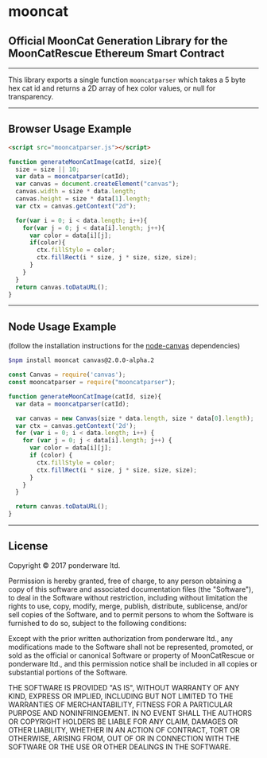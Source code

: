 # mooncat
## Official MoonCat Generation Library for the MoonCatRescue Ethereum Smart Contract
-----

This library exports a single function `mooncatparser` which takes a 5 byte hex cat id and returns a 2D array of hex color values, or null for transparency.

-----

## Browser Usage Example

```html
<script src="mooncatparser.js"></script>
```

```javascript
function generateMoonCatImage(catId, size){
  size = size || 10;
  var data = mooncatparser(catId);
  var canvas = document.createElement("canvas");
  canvas.width = size * data.length;
  canvas.height = size * data[1].length;
  var ctx = canvas.getContext("2d");

  for(var i = 0; i < data.length; i++){
    for(var j = 0; j < data[i].length; j++){
      var color = data[i][j];
      if(color){
        ctx.fillStyle = color;
        ctx.fillRect(i * size, j * size, size, size);
      }
    }
  }
  return canvas.toDataURL();
}
```

-----

## Node Usage Example
(follow the installation instructions for the [node-canvas](https://github.com/Automattic/node-canvas) dependencies)

```bash
$npm install mooncat canvas@2.0.0-alpha.2
```

```javascript
const Canvas = require('canvas');
const mooncatparser = require("mooncatparser");

function generateMoonCatImage(catId, size){
  var data = mooncatparser(catId);

  var canvas = new Canvas(size * data.length, size * data[0].length);
  var ctx = canvas.getContext('2d');
  for (var i = 0; i < data.length; i++) {
    for (var j = 0; j < data[i].length; j++) {
      var color = data[i][j];
      if (color) {
        ctx.fillStyle = color;
        ctx.fillRect(i * size, j * size, size, size);
      }
    }
  }

  return canvas.toDataURL();
}
```

-----

## License

Copyright © 2017 ponderware ltd.

Permission is hereby granted, free of charge, to any person obtaining a copy of this software and associated documentation files (the "Software"), to deal in the Software without restriction, including without limitation the rights to use, copy, modify, merge, publish, distribute, sublicense, and/or sell copies of the Software, and to permit persons to whom the Software is furnished to do so, subject to the following conditions:

Except with the prior written authorization from ponderware ltd., any modifications made to the Software shall not be represented, promoted, or sold as the official or canonical Software or property of MoonCatRescue or ponderware ltd., and this permission notice shall be included in all copies or substantial portions of the Software.

THE SOFTWARE IS PROVIDED "AS IS", WITHOUT WARRANTY OF ANY KIND, EXPRESS OR IMPLIED, INCLUDING BUT NOT LIMITED TO THE WARRANTIES OF MERCHANTABILITY, FITNESS FOR A PARTICULAR PURPOSE AND NONINFRINGEMENT. IN NO EVENT SHALL THE AUTHORS OR COPYRIGHT HOLDERS BE LIABLE FOR ANY CLAIM, DAMAGES OR OTHER LIABILITY, WHETHER IN AN ACTION OF CONTRACT, TORT OR OTHERWISE, ARISING FROM, OUT OF OR IN CONNECTION WITH THE SOFTWARE OR THE USE OR OTHER DEALINGS IN THE SOFTWARE.
